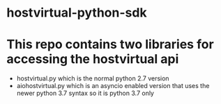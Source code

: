 hostvirtual-python-sdk
======================

This repo contains two libraries for accessing the hostvirtual api
==================================================================
  * hostvirtual.py which is the normal python 2.7 version
  * aiohostvirtual.py which is an asyncio enabled version that uses the newer python 3.7 syntax so it is python 3.7 only

